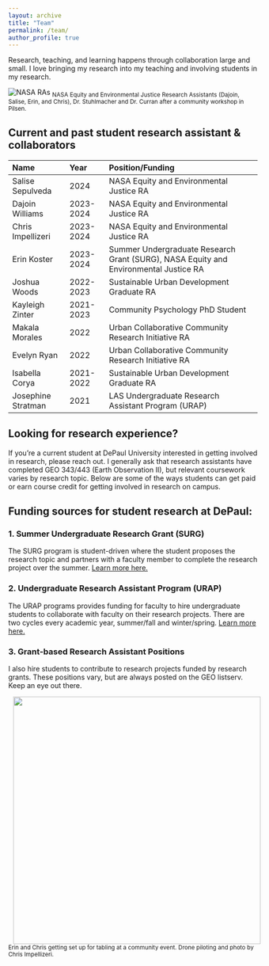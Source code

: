 ```yaml
---
layout: archive
title: "Team"
permalink: /team/
author_profile: true
---
```

Research, teaching, and learning happens through collaboration large and small. I love bringing my research into my teaching and involving students in my research.

![NASA RAs](https://mstuhlmacher.github.io/files/IMG_0865_crop.jpg)
<sub> NASA Equity and Environmental Justice Research Assistants (Dajoin, Salise, Erin, and Chris), Dr. Stuhlmacher and Dr. Curran  after a community workshop in Pilsen. </sub>

## Current and past student research assistant & collaborators 
| Name                   | Year        | Position/Funding                           |
|:-----------------------|:------------|:-------------------------------------------|
| Salise Sepulveda       | 2024        | NASA Equity and Environmental Justice RA   |
| Dajoin Williams        | 2023-2024   | NASA Equity and Environmental Justice RA   |
| Chris Impellizeri      | 2023-2024   | NASA Equity and Environmental Justice RA   |
| Erin Koster            | 2023-2024   | Summer Undergraduate Research Grant (SURG), NASA Equity and Environmental Justice RA |
| Joshua Woods           | 2022-2023   | Sustainable Urban Development Graduate RA  |
| Kayleigh Zinter        | 2021-2023   | Community Psychology PhD Student           |
| Makala Morales         | 2022        | Urban Collaborative Community Research Initiative RA  |
| Evelyn Ryan            | 2022        | Urban Collaborative Community Research Initiative RA  |
| Isabella Corya         | 2021-2022   | Sustainable Urban Development Graduate RA             |
| Josephine Stratman     | 2021        | LAS Undergraduate Research Assistant Program (URAP)   |

## Looking for research experience?
If you’re a current student at DePaul University interested in getting involved in research, please reach out. I generally ask that research assistants have completed GEO 343/443 (Earth Observation II), but relevant coursework varies by research topic. Below are some of the ways students can get paid or earn course credit for getting involved in research on campus.
## Funding sources for student research at DePaul:
### 1. Summer Undergraduate Research Grant (SURG)
The SURG program is student-driven where the student proposes the research topic and partners with a faculty member to complete the research project over the summer. [Learn more here.](https://las.depaul.edu/student-resources/undergraduate-research/Pages/grant-programs.aspx) 

### 2. Undergraduate Research Assistant Program (URAP)
The URAP programs provides funding for faculty to hire undergraduate students to collaborate with faculty on their research projects. There are two cycles every academic year, summer/fall and winter/spring. [Learn more here.](https://las.depaul.edu/faculty-and-staff/faculty-grants-fellowships/Pages/grant-programs.aspx) 

### 3. Grant-based Research Assistant Positions
I also hire students to contribute to research projects funded by research grants. These positions vary, but are always posted on the GEO listserv. Keep an eye out there.

<img align = "left" src="https://mstuhlmacher.github.io/files/DJI_20240610102436_0044_D_crop.JPG" width="500" hspace="10" />
<sub> Erin and Chris getting set up for tabling at a community event. Drone piloting and photo by Chris Impellizeri. </sub> 
